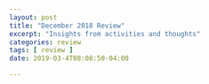 ```yaml
---
layout: post
title: "December 2018 Review"
excerpt: "Insights from activities and thoughts"
categories: review
tags: [ review ]
date: 2019-03-4T08:08:50-04:00

---
```

